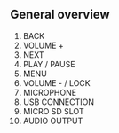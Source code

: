 ## General overview
1. BACK 
2. VOLUME + 
3. NEXT 
4. PLAY / PAUSE 
5. MENU 
6. VOLUME - / LOCK 
7. MICROPHONE 
8. USB CONNECTION 
9. MICRO SD SLOT 
10. AUDIO OUTPUT 

